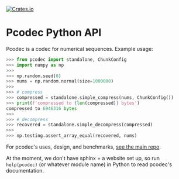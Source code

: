 [![Crates.io][crates-badge]][crates-url]

[crates-badge]: https://img.shields.io/pypi/v/pcodec.svg

[crates-url]: https://pypi.org/project/pcodec/

# Pcodec Python API

Pcodec is a codec for numerical sequences. Example usage:

```python
>>> from pcodec import standalone, ChunkConfig
>>> import numpy as np
>>> 
>>> np.random.seed(0)
>>> nums = np.random.normal(size=1000000)
>>> 
>>> # compress
>>> compressed = standalone.simple_compress(nums, ChunkConfig())
>>> print(f'compressed to {len(compressed)} bytes')
compressed to 6946316 bytes
>>> 
>>> # decompress
>>> recovered = standalone.simple_decompress(compressed)
>>> 
>>> np.testing.assert_array_equal(recovered, nums)

```

For pcodec's uses, design, and benchmarks, [see the main repo](https://github.com/mwlon/pcodec).

At the moment, we don't have sphinx + a website set up, so run `help(pcodec)`
(or whatever module name) in Python to read pcodec's documentation.
